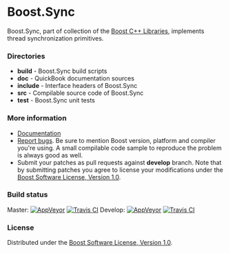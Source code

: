 # Boost.Sync

Boost.Sync, part of collection of the [Boost C++ Libraries](https://github.com/boostorg), implements thread synchronization primitives.

### Directories

* **build** - Boost.Sync build scripts
* **doc** - QuickBook documentation sources
* **include** - Interface headers of Boost.Sync
* **src** - Compilable source code of Boost.Sync
* **test** - Boost.Sync unit tests

### More information

* [Documentation](https://boost.org/libs/sync)
* [Report bugs](https://github.com/boostorg/sync/issues/new). Be sure to mention Boost version, platform and compiler you're using. A small compilable code sample to reproduce the problem is always good as well.
* Submit your patches as pull requests against **develop** branch. Note that by submitting patches you agree to license your modifications under the [Boost Software License, Version 1.0](https://www.boost.org/LICENSE_1_0.txt).

### Build status

Master: [![AppVeyor](https://ci.appveyor.com/api/projects/status/x5m5lueci0iu4udr/branch/master?svg=true)](https://ci.appveyor.com/project/Lastique/sync/branch/master) [![Travis CI](https://travis-ci.org/boostorg/sync.svg?branch=master)](https://travis-ci.org/boostorg/sync)
Develop: [![AppVeyor](https://ci.appveyor.com/api/projects/status/x5m5lueci0iu4udr/branch/develop?svg=true)](https://ci.appveyor.com/project/Lastique/sync/branch/develop) [![Travis CI](https://travis-ci.org/boostorg/sync.svg?branch=develop)](https://travis-ci.org/boostorg/sync)

### License

Distributed under the [Boost Software License, Version 1.0](https://www.boost.org/LICENSE_1_0.txt).

